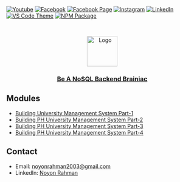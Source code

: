 [![Youtube][youtube-shield]][youtube-url]
[![Facebook][facebook-shield]][facebook-url]
[![Facebook Page][facebook-shield]][facebook-group-url]
[![Instagram][instagram-shield]][instagram-url]
[![LinkedIn][linkedin-shield]][linkedin-url]
[![VS Code Theme][vscode-shield]][vscode-theme-url]
[![NPM Package][npm-shield]][npm-package-url]

<!-- PROJECT LOGO -->
<br />

<p align="center">
    <img src="https://i.ibb.co/c64q254/noyon-logo-dark.png" alt="Logo" width="80" height="80" />
    <h3 align="center">
        <a href="https://github.com/noyonalways/nosql-backend-brainiac" target="_blank" >
            Be A NoSQL Backend Brainiac
        </a>
    </h3>
</p>

## Modules

- [Building University Management System Part-1](./module-11/README.md)
- [Building PH University Management System Part-2](./module-12/README.md)
- [Building PH University Management System Part-3](./module-13/README.md)
- [Building PH University Management System Part-4](./module-14/README.md)

## Contact

- Email: [noyonrahman2003@gmail.com](mailto:noyonrahman2003@gmail.com)
- LinkedIn: [Noyon Rahman](https://linkedin.com/in/noyonalways)

<!-- MARKDOWN LINKS & IMAGES -->

[youtube-shield]: https://img.shields.io/badge/-Youtube-black.svg?style=round-square&logo=youtube&color=555&logoColor=white
[youtube-url]: https://youtube.com/@deskofnoyon
[facebook-shield]: https://img.shields.io/badge/-Facebook-black.svg?style=round-square&logo=facebook&color=555&logoColor=white
[facebook-url]: https://facebook.com/noyonalways
[facebook-group-url]: https://facebook.com/webbronoyon
[instagram-shield]: https://img.shields.io/badge/-Instagram-black.svg?style=round-square&logo=instagram&color=555&logoColor=white
[instagram-url]: https://instagram.com/noyonalways
[linkedin-shield]: https://img.shields.io/badge/-LinkedIn-black.svg?style=round-square&logo=linkedin&colorB=555
[linkedin-url]: https://linkedin.com/in/noyonalways
[vscode-shield]: https://img.shields.io/badge/-VS%20Code%20Theme-black.svg?style=round-square&logo=visualstudiocode&colorB=555
[vscode-theme-url]: https://marketplace.visualstudio.com/items?itemName=noyonalways.codevibe-themes
[npm-shield]: https://img.shields.io/badge/-Package-black.svg?style=round-square&logo=npm&color=555&logoColor=white
[npm-package-url]: https://www.npmjs.com/package/the-magic-readme
